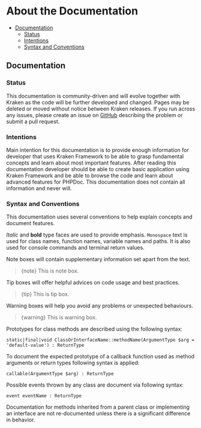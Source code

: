 # About the Documentation

- [Documentation](#documentation)
    - [Status](#status)
    - [Intentions](#intentions)
    - [Syntax and Conventions](#syntax-and-conventions)

<a name="documentation"></a>
## Documentation

<a name="status"></a>
### Status

This documentation is community-driven and will evolve together with Kraken as the code will be further developed and changed. Pages may be deleted or moved without notice between Kraken releases. If you run across any issues, please create an issue on [GitHub](https://github.com/kraken-php/docs) describing the problem or submit a pull request.

<a name="intentions"></a>
### Intentions

Main intention for this documentation is to provide enough information for developer that uses Kraken Framework to be able to grasp fundamental concepts and learn about most important features. After reading this documentation developer should be able to create basic application using Kraken Framework and be able to browse the code and learn about advanced features for PHPDoc. This documentation does not contain all information and never will.

<a name="syntax-and-conventions"></a>
### Syntax and Conventions

This documentation uses several conventions to help explain concepts and document features. 

*Italic* and **bold** type faces are used to provide emphasis. `Monospace` text is used for class names, function names, variable names and paths. It is also used for console commands and terminal return values.

Note boxes will contain supplementary information set apart from the text.

> {note} This is note box.

Tip boxes will offer helpful advices on code usage and best practices.

> {tip} This is tip box.

Warning boxes will help you avoid any problems or unexpected behaviours.

> {warning} This is warning box.

Prototypes for class methods are described using the following syntax:

    static|final|void ClassOrInterfaceName::methodName(ArgumentType $arg = 'default-value') : ReturnType

To document the expected prototype of a callback function used as method arguments or return types following syntax is applied:

    callable(ArgumentType $arg) : ReturnType

Possible events thrown by any class are document via following syntax:

    event eventName : ReturnType 

Documentation for methods inherited from a parent class or implementing an interface are not re-documented unless there is a significant difference in behavior.
